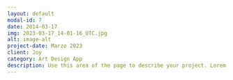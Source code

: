 ```yaml
---
layout: default
modal-id: 7
date: 2014-03-17
img: 2023-03-17_14-01-16_UTC.jpg
alt: image-alt
project-date: Marzo 2023
client: Joy
category: Art Design App
description: Use this area of the page to describe your project. Lorem ipsum dolor sit amet, consectetur adipisicing elit. Mollitia neque assumenda ipsam nihil, molestias magnam, recusandae quos quis inventore quisquam velit asperiores, vitae? Reprehenderit soluta, eos quod consequuntur itaque. Nam.
---
```

